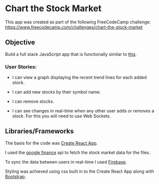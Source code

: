 # Chart the Stock Market

This app was created as part of the following FreeCodeCamp challenge: https://www.freecodecamp.com/challenges/chart-the-stock-market

## Objective

Build a full stack JavaScript app that is functionally similar to [this](http://watchstocks.herokuapp.com/).

### User Stories:

- I can view a graph displaying the recent trend lines for each added stock.

- I can add new stocks by their symbol name.

- I can remove stocks.

- I can see changes in real-time when any other user adds or removes a stock. For this you will need to use Web Sockets.


## Libraries/Frameworks

The basis for the code was [Create React App](https://github.com/facebookincubator/create-react-app).

I used the [google finance](https://github.com/pilwon/node-google-finance) api to fetch the stock market data for the files.

To sync the data between users in real-time I used [Firebase](https://firebase.google.com/).

Styling was achieved using css built in to the Create React App along with [Bootstrap](http://getbootstrap.com/).